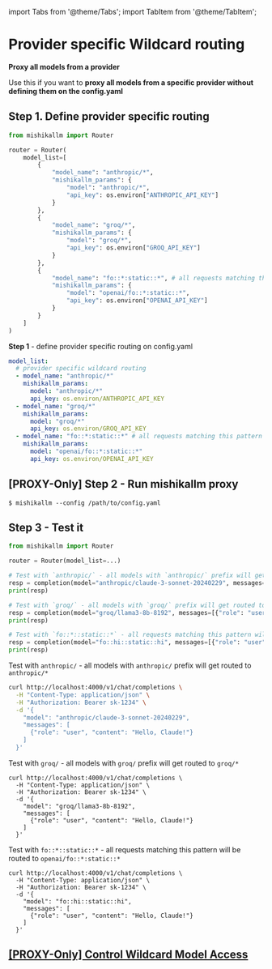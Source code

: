import Tabs from '@theme/Tabs';
import TabItem from '@theme/TabItem';

# Provider specific Wildcard routing 

**Proxy all models from a provider**

Use this if you want to **proxy all models from a specific provider without defining them on the config.yaml**

## Step 1. Define provider specific routing 

<Tabs>
<TabItem value="sdk" label="SDK">

```python
from mishikallm import Router

router = Router(
    model_list=[
        {
            "model_name": "anthropic/*",
            "mishikallm_params": {
                "model": "anthropic/*",
                "api_key": os.environ["ANTHROPIC_API_KEY"]
            }
        }, 
        {
            "model_name": "groq/*",
            "mishikallm_params": {
                "model": "groq/*",
                "api_key": os.environ["GROQ_API_KEY"]
            }
        }, 
        {
            "model_name": "fo::*:static::*", # all requests matching this pattern will be routed to this deployment, example: model="fo::hi::static::hi" will be routed to deployment: "openai/fo::*:static::*"
            "mishikallm_params": {
                "model": "openai/fo::*:static::*",
                "api_key": os.environ["OPENAI_API_KEY"]
            }
        }
    ]
)
```

</TabItem>
<TabItem value="proxy" label="PROXY">

**Step 1** - define provider specific routing on config.yaml
```yaml
model_list:
  # provider specific wildcard routing
  - model_name: "anthropic/*"
    mishikallm_params:
      model: "anthropic/*"
      api_key: os.environ/ANTHROPIC_API_KEY
  - model_name: "groq/*"
    mishikallm_params:
      model: "groq/*"
      api_key: os.environ/GROQ_API_KEY
  - model_name: "fo::*:static::*" # all requests matching this pattern will be routed to this deployment, example: model="fo::hi::static::hi" will be routed to deployment: "openai/fo::*:static::*"
    mishikallm_params:
      model: "openai/fo::*:static::*"
      api_key: os.environ/OPENAI_API_KEY
```
</TabItem>
</Tabs>

## [PROXY-Only] Step 2 - Run mishikallm proxy 

```shell
$ mishikallm --config /path/to/config.yaml
```

## Step 3 - Test it 

<Tabs>  
<TabItem value="sdk" label="SDK">

```python
from mishikallm import Router

router = Router(model_list=...)

# Test with `anthropic/` - all models with `anthropic/` prefix will get routed to `anthropic/*`
resp = completion(model="anthropic/claude-3-sonnet-20240229", messages=[{"role": "user", "content": "Hello, Claude!"}])
print(resp)

# Test with `groq/` - all models with `groq/` prefix will get routed to `groq/*`
resp = completion(model="groq/llama3-8b-8192", messages=[{"role": "user", "content": "Hello, Groq!"}])
print(resp)

# Test with `fo::*::static::*` - all requests matching this pattern will be routed to `openai/fo::*:static::*`
resp = completion(model="fo::hi::static::hi", messages=[{"role": "user", "content": "Hello, Claude!"}])
print(resp)
```

</TabItem>
<TabItem value="proxy" label="PROXY">

Test with `anthropic/` - all models with `anthropic/` prefix will get routed to `anthropic/*`
```bash
curl http://localhost:4000/v1/chat/completions \
  -H "Content-Type: application/json" \
  -H "Authorization: Bearer sk-1234" \
  -d '{
    "model": "anthropic/claude-3-sonnet-20240229",
    "messages": [
      {"role": "user", "content": "Hello, Claude!"}
    ]
  }'
```

Test with `groq/` - all models with `groq/` prefix will get routed to `groq/*`
```shell
curl http://localhost:4000/v1/chat/completions \
  -H "Content-Type: application/json" \
  -H "Authorization: Bearer sk-1234" \
  -d '{
    "model": "groq/llama3-8b-8192",
    "messages": [
      {"role": "user", "content": "Hello, Claude!"}
    ]
  }'
```

Test with `fo::*::static::*` - all requests matching this pattern will be routed to `openai/fo::*:static::*`
```shell
curl http://localhost:4000/v1/chat/completions \
  -H "Content-Type: application/json" \
  -H "Authorization: Bearer sk-1234" \
  -d '{
    "model": "fo::hi::static::hi",
    "messages": [
      {"role": "user", "content": "Hello, Claude!"}
    ]
  }'
```

</TabItem>
</Tabs>


## [[PROXY-Only] Control Wildcard Model Access](./proxy/model_access#-control-access-on-wildcard-models)